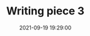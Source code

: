 ---
layout: page
title: "Writing piece 3"
description: Description of writing piece 3 
outlet: Wikipedia
date: "2021-09-19 19:29:00"
redirect: https://en.wikipedia.org/wiki/Writing
img: 
importance: 3
category: copmetitions
---
